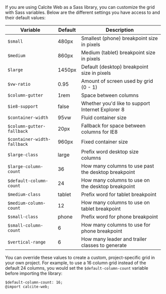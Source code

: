 If you are using Calcite Web as a Sass library, you can customize the grid with Sass variables. Below are the different settings you have access to and their default values:

| Variable                    | Default              | Description                                       |
| --------------------------- | ------------------   | ------------------------------------------------- |
| `$small`                    | 480px                | Smallest (phone) breakpoint size in pixels        |
| `$medium`                   | 860px                | Medium (tablet) breakpoint size in pixels         |
| `$large`                    | 1450px               | Default (desktop) breakpoint size in pixels      |
| `$vw-ratio`                 | 0.95                  | Amount of screen used by grid (0 - 1)             |
| `$column-gutter`            | 1rem                 | Space between columns                             |
| `$ie8-support`              | false                | Whether you'd like to support Internet Explorer 8 |
| `$container-width` | 95vw                | Fluid container size                              |
| `$column-gutter-fallback`   | 20px                 | Fallback for space between columns for IE8        |
| `$container-width-fallback` | 960px                | Fixed container size                              |
| `$large-class`              | large               | Prefix word desktop size columns                  |
| `$large-column-count`       | 36                   | How many columns to use past the desktop breakpoint |
| `$default-column-count`       | 24                   | How many columns to use on the desktop breakpoint |
| `$medium-class`             | tablet               | Prefix word for tablet breakpoint                 |
| `$medium-column-count`      | 12                   | How many columns to use on tablet breakpoint      |
| `$small-class`              | phone                | Prefix word for phone breakpoint                  |
| `$small-column-count`       | 6                    | How many columns to use for phone breakpoint      |
| `$vertical-range`           | 6                    | How many leader and trailer classes to generate   |


You can override these values to create a custom, project-specific grid in your own project. For example, to use a 16 column grid instead of the default 24 columns, you would set the `$default-column-count` variable before importing the library:

```
$default-column-count: 16;
@import calcite-web;
```

